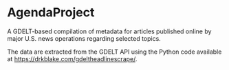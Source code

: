 # AgendaProject
A GDELT-based compilation of metadata for articles published online by major U.S. news operations regarding selected topics.

The data are extracted from the GDELT API using the Python code available at https://drkblake.com/gdeltheadlinescrape/. 
